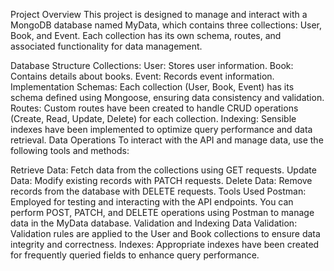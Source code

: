 Project Overview
This project is designed to manage and interact with a MongoDB database named MyData, which contains three collections: User, Book, and Event. Each collection has its own schema, routes, and associated functionality for data management.

Database Structure
Collections:
User: Stores user information.
Book: Contains details about books.
Event: Records event information.
Implementation
Schemas: Each collection (User, Book, Event) has its schema defined using Mongoose, ensuring data consistency and validation.
Routes: Custom routes have been created to handle CRUD operations (Create, Read, Update, Delete) for each collection.
Indexing: Sensible indexes have been implemented to optimize query performance and data retrieval.
Data Operations
To interact with the API and manage data, use the following tools and methods:

Retrieve Data: Fetch data from the collections using GET requests.
Update Data: Modify existing records with PATCH requests.
Delete Data: Remove records from the database with DELETE requests.
Tools Used
Postman: Employed for testing and interacting with the API endpoints. You can perform POST, PATCH, and DELETE operations using Postman to manage data in the MyData database.
Validation and Indexing
Data Validation: Validation rules are applied to the User and Book collections to ensure data integrity and correctness.
Indexes: Appropriate indexes have been created for frequently queried fields to enhance query performance.